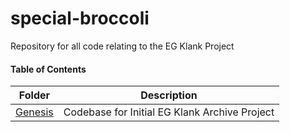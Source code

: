 # special-broccoli

Repository for all code relating to the EG Klank Project

#### Table of Contents
| Folder      | Description |
| ----------- | ----------- |
|[Genesis](https://github.com/MrTwister96/special-broccoli/tree/main/genesis)|Codebase for Initial EG Klank Archive Project|